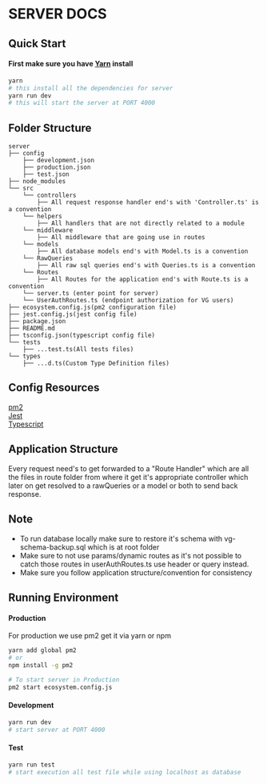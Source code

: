 # SERVER DOCS

## Quick Start

#### First make sure you have [Yarn](https://yarnpkg.com/en/docs/install) install

```sh
yarn
# this install all the dependencies for server
yarn run dev
# this will start the server at PORT 4000
```

## Folder Structure

```
server
├── config
    ├── development.json
    ├── production.json
    ├── test.json
├── node_modules
└── src
    └── controllers
        ├── All request response handler end's with 'Controller.ts' is a convention
    └── helpers
        ├── All handlers that are not directly related to a module
    └── middleware
        ├── All middleware that are going use in routes
    └── models
        ├── All database models end's with Model.ts is a convention
    └── RawQueries
        ├── All raw sql queries end's with Queries.ts is a convention
    └── Routes
        ├── All Routes for the application end's with Route.ts is a convention
    └── server.ts (enter point for server)
    └── UserAuthRoutes.ts (endpoint authorization for VG users)
├── ecosystem.config.js(pm2 configuration file)
├── jest.config.js(jest config file)
├── package.json
├── README.md
├── tsconfig.json(typescript config file)
└── tests
    ├── ...test.ts(All tests files)
└── types
    ├── ...d.ts(Custom Type Definition files)
```

## Config Resources

[pm2](http://pm2.keymetrics.io/docs/usage/application-declaration/)  
[Jest](https://jestjs.io/docs/en/23.x/configuration)  
[Typescript](https://www.typescriptlang.org/docs/handbook/tsconfig-json.html)

## Application Structure

Every request need's to get forwarded to a "Route Handler" which are all the files in route folder from where it get it's appropriate controller which later on get resolved to a rawQueries or a model or both to send back response.

## Note

- To run database locally make sure to restore it's schema with vg-schema-backup.sql which is at root folder
- Make sure to not use params/dynamic routes as it's not possible to catch those routes in userAuthRoutes.ts use header or query instead.
- Make sure you follow application structure/convention for consistency

## Running Environment

#### Production

For production we use pm2 get it via yarn or npm

```bash
yarn add global pm2
# or
npm install -g pm2
```

```bash
# To start server in Production
pm2 start ecosystem.config.js
```

#### Development

```bash
yarn run dev
# start server at PORT 4000
```

#### Test

```bash
yarn run test
# start execution all test file while using localhost as database
```
